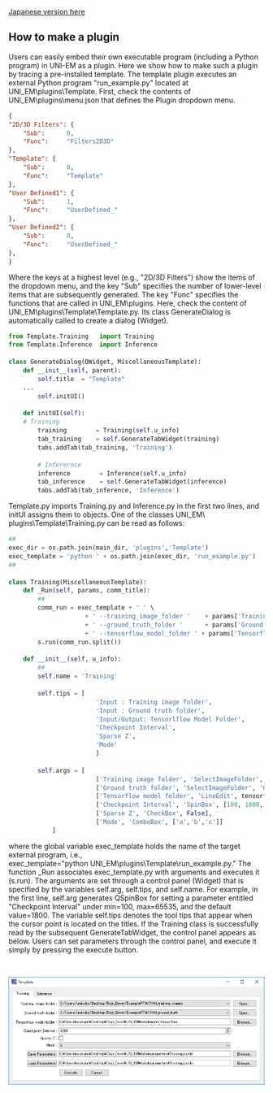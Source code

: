 [Japanese version here](HowToMakePlugin.ja.md)

## How to make a plugin
Users can easily embed their own executable program (including a Python program) in UNI-EM as a plugin. Here we show how to make such a plugin by tracing a pre-installed template. The template plugin executes an external Python program "run_example.py" located at UNI_EM\plugins\Template. First, check the contents of UNI_EM\plugins\menu.json that defines the Plugin dropdown menu.
```json
{
"2D/3D Filters": {
	"Sub":		0,
	"Func":		"Filters2D3D"
},
"Template": {
	"Sub":		0,
	"Func":		"Template"
},
"User Defined1": {
	"Sub":		1,
	"Func":		"UserDefined_"
},
"User Defined2": {
	"Sub":		0,
	"Func":		"UserDefined_"
},
}
```
Where the keys at a highest level (e.g., "2D/3D Filters") show the items of the dropdown menu, and the key "Sub" specifies the number of lower-level items that are subsequently generated. The key "Func" specifies the functions that are called in UNI_EM\plugins. Here, check the content of UNI_EM\plugins\Template\Template.py. Its class GenerateDialog is automatically called to create a dialog (Widget).
```python
from Template.Training   import Training
from Template.Inference  import Inference

class GenerateDialog(QWidget, MiscellaneousTemplate):
    def __init__(self, parent):
        self.title  = "Template"
	...
        self.initUI()

    def initUI(self):
	# Training
        training        = Training(self.u_info)
        tab_training    = self.GenerateTabWidget(training)
        tabs.addTab(tab_training, 'Training')

        # Inferernce
        inference        = Inference(self.u_info)
        tab_inference    = self.GenerateTabWidget(inference)
        tabs.addTab(tab_inference, 'Inference')
```
Template.py imports Training.py and Inference.py in the first two lines, and initUI assigns them to objects. One of the classes UNI_EM\ plugins\Template\Training.py can be read as follows:
```python
##
exec_dir = os.path.join(main_dir, 'plugins','Template')
exec_template = 'python ' + os.path.join(exec_dir, 'run_example.py')
##

class Training(MiscellaneousTemplate):
    def _Run(self, params, comm_title):
        ##
        comm_run = exec_template + ' ' \
                     + ' --training_image_folder '    + params['Training image folder'] + ' ' \
                     + ' --ground_truth_folder '      + params['Ground truth folder'] + ' ' \
                     + ' --tensorflow_model_folder ' + params['Tensorflow model folder']  + ' ' \
        s.run(comm_run.split())

    def __init__(self, u_info):
    	##
        self.name = 'Training'

        self.tips = [
                        'Input : Training image folder',
                        'Input : Ground truth folder',
                        'Input/Output: Tensorlflow Model Folder',
                        'Checkpoint Interval',
                        'Sparse Z',
                        'Mode'
                        ]

        self.args = [
                        ['Training image folder', 'SelectImageFolder', 'OpenImageFolder'],
                        ['Ground truth folder', 'SelectImageFolder', 'OpenImageFolder'],
                        ['Tensorflow model folder', 'LineEdit', tensorflow_path, 'BrowseDir'],
                        ['Checkpoint Interval', 'SpinBox', [100, 1800, 65535]],
                        ['Sparse Z', 'CheckBox', False],
                        ['Mode', 'ComboBox', ['a','b','c']]
            ]
```
where the global variable exec_template holds the name of the target external program, i.e.,  
exec_template="python UNI_EM\plugins\Template\run_example.py." The function _Run associates exec_template.py with arguments and executes it (s.run). The arguments are set through a control panel (Widget) that is specified by the variables self.arg, self.tips, and self.name. For example, in the first line, self.arg generates QSpinBox for setting a parameter entitled "Checkpoint Interval" under min=100, max=65535, and the default value=1800. The variable self.tips denotes the tool tips that appear when the cursor point is located on the titles. If the Training class is successfully read by the subsequent GenerateTabWidget, the control panel appears as below. Users can set parameters through the control panel, and execute it simply by pressing the execute button.

<BR>
<p align="center">
  <img src="Images/Template_Training.png" alt="Template dialog" width="800">
</p>
<BR>　

